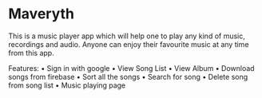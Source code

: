 # Maveryth
This is a music player app which will help one to play any kind of music, recordings and audio. Anyone can enjoy their favourite music at any time from this app.

Features:
•	Sign in with google 
•	View Song List
•	View Album
•	Download songs from firebase
•	Sort all the songs
•	Search for song
•	Delete song from song list
•	Music playing page


